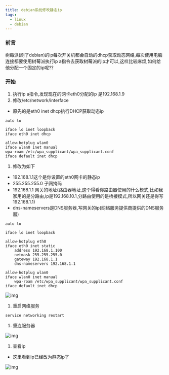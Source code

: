 ```yaml
---
title: debian系统修改静态ip
tags:
  - linux
  - debian
---
```


### 前言

树莓派(刷了debian)的ip每次开关机都会自动的dhcp获取动态网络,每次使用电脑连接都要使用树莓派执行ip a指令去获取树莓派的ip才可以,这样比较麻烦,如何给他分配一个固定的ip呢??

### 开始

1. 执行ip a指令,发现现在的网卡eth0分配的ip 是192.168.1.9
2. 修改/etc/network/interface

- 原先的是eth0 inet dhcp执行DHCP获取动态ip

```shell
auto lo

iface lo inet loopback
iface eth0 inet dhcp

allow-hotplug wlan0
iface wlan0 inet manual
wpa-roam /etc/wpa_supplicant/wpa_supplicant.conf
iface default inet dhcp
```

1. 修改为如下

- 192.168.1.1这个是你设置的eth0网卡的静态ip
- 255.255.255.0 子网掩码
- 192.168.1.1 网关的地址(路由器地址,这个得看你路由器使用的什么模式,比如我家用的是分路由,ip是192.168.10.1,分路由使用的是桥接模式,所以网关还是得写192.168.1.1)
- dns-nameservers是DNS服务器,写网关的ip(网络服务提供商提供的DNS服务器)

```shell
auto lo

iface lo inet loopback

allow-hotplug eth0
iface eth0 inet static
    address 192.168.1.100
    netmask 255.255.255.0
    gateway 192.168.1.1
    dns-nameservers 192.168.1.1

allow-hotplug wlan0
iface wlan0 inet manual
    wpa-roam /etc/wpa_supplicant/wpa_supplicant.conf
iface default inet dhcp
```

![img](https://img2.imgtp.com/2024/02/13/YbVEV7d1.png)

1. 重启网络服务

```shell
service networking restart
```

1. 重连服务器

![img](https://img2.imgtp.com/2024/02/13/xBU4XDib.png)

1. 查看ip

- 这里看到ip已经改为静态ip了

![img](https://img2.imgtp.com/2024/02/13/rlCirM8Y.png)